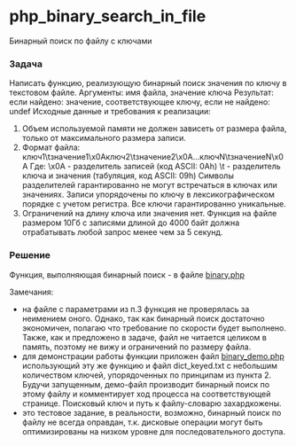 # php_binary_search_in_file
Бинарный поиск по файлу с ключами

### Задача
Написать функцию, реализующую бинарный поиск значения по ключу в
текстовом файле.
Аргументы: имя файла, значение ключа
Результат: если найдено: значение, соответствующее ключу, если не найдено: undef
Исходные данные и требования к реализации:
1. Объем используемой памяти не должен зависеть от размера файла, только от максимального размера
записи.
2. Формат файла: ключ1\tзначение1\x0Aключ2\tзначение2\x0A...ключN\tзначениеN\x0A Где: \x0A -
разделитель записей (код ASCII: 0Ah) \t - разделитель ключа и значения (табуляция, код ASCII: 09h) Символы
разделителей гарантированно не могут встречаться в ключах или значениях. Записи упорядочены по ключу в
лексикографическом порядке с учетом регистра. Все ключи гарантированно уникальные.
3. Ограничений на длину ключа или значения нет.
Функция на файле размером 10Гб с записями длиной до 4000 байт должна отрабатывать любой запрос менее
чем за 5 секунд.

### Решение
Функция, выполняющая бинарный поиск - в файле [binary.php](./binary.php)

Замечания:
- на файле с параметрами из п.3 функция не проверялась за неимением оного. Однако, так как бинарный поиск достаточно экономичен, полагаю что требование по скорости будет выполнено. Также, как и предложено в задаче, файл не читается целиком в память, поэтому не вижу и ограничений по размеру файла.
- для демонстрации работы функции приложен файл  [binary_demo.php](./binary_demo.php) использующий эту же функцию и файл dict_keyed.txt с небольшим количеством ключей, упорядоченных по принципам из пункта 2. Будучи запущенным, демо-файл производит бинарный поиск по этому файлу и комментирует ход процесса на соответствующей странице. Поисковый ключ и путь к файлу-словарю захардкожены. 
- это тестовое задание, в реальности, возможно, бинарный поиск по файлу не всегда оправдан, т.к. дисковые операции могут быть оптимизированы на низком уровне для последовательного доступа.


